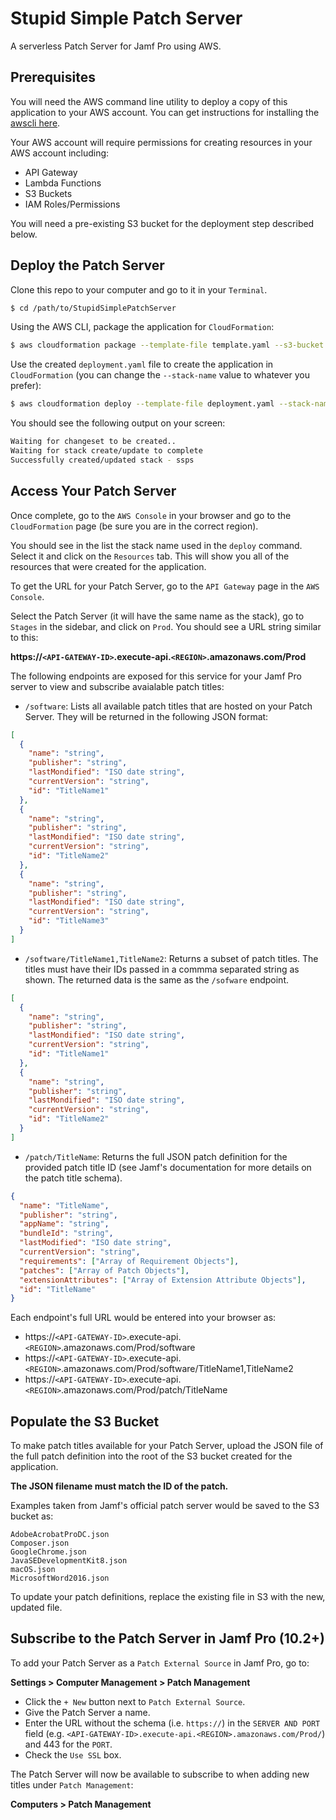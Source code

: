 # Stupid Simple Patch Server

A serverless Patch Server for Jamf Pro using AWS.

## Prerequisites

You will need the AWS command line utility to deploy a copy of this application to your AWS account. You can get instructions for installing the [awscli here](https://docs.aws.amazon.com/cli/latest/userguide/installing.html).

Your AWS account will require permissions for creating resources in your AWS account including:

- API Gateway
- Lambda Functions
- S3 Buckets
- IAM Roles/Permissions

You will need a pre-existing S3 bucket for the deployment step described below.

## Deploy the Patch Server

Clone this repo to your computer and go to it in your `Terminal`.

```bash
$ cd /path/to/StupidSimplePatchServer
```

Using the AWS CLI, package the application for `CloudFormation`:

```bash
$ aws cloudformation package --template-file template.yaml --s3-bucket <Your-S3-Bucket> --output-template-file deployment.yaml
```

Use the created `deployment.yaml` file to create the application in `CloudFormation` (you can change the `--stack-name` value to whatever you prefer):

```bash
$ aws cloudformation deploy --template-file deployment.yaml --stack-name ssps --capabilities CAPABILITY_IAM
```

You should see the following output on your screen:

```bash
Waiting for changeset to be created..
Waiting for stack create/update to complete
Successfully created/updated stack - ssps
```

## Access Your Patch Server

Once complete, go to the `AWS Console` in your browser and go to the `CloudFormation` page (be sure you are in the correct region).

You should see in the list the stack name used in the `deploy` command. Select it and click on the `Resources` tab. This will show you all of the resources that were created for the application.

To get the URL for your Patch Server, go to the `API Gateway` page in the `AWS Console`.

Select the Patch Server (it will have the same name as the stack), go to `Stages` in the sidebar, and click on `Prod`. You should see a URL string similar to this:

**https://`<API-GATEWAY-ID>`.execute-api.`<REGION>`.amazonaws.com/Prod**

The following endpoints are exposed for this service for your Jamf Pro server to view and subscribe avaialable patch titles:

- `/software`: Lists all available patch titles that are hosted on your Patch Server. They will be returned in the following JSON format:

```json
[
  {
    "name": "string",
    "publisher": "string",
    "lastMondified": "ISO date string",
    "currentVersion": "string",
    "id": "TitleName1"
  },
  {
    "name": "string",
    "publisher": "string",
    "lastMondified": "ISO date string",
    "currentVersion": "string",
    "id": "TitleName2"
  },
  {
    "name": "string",
    "publisher": "string",
    "lastMondified": "ISO date string",
    "currentVersion": "string",
    "id": "TitleName3"
  }
]
```

- `/software/TitleName1,TitleName2`: Returns a subset of patch titles. The titles must have their IDs passed in a commma separated string as shown. The returned data is the same as the `/sofware` endpoint.

```json
[
  {
    "name": "string",
    "publisher": "string",
    "lastMondified": "ISO date string",
    "currentVersion": "string",
    "id": "TitleName1"
  },
  {
    "name": "string",
    "publisher": "string",
    "lastMondified": "ISO date string",
    "currentVersion": "string",
    "id": "TitleName2"
  }
]
```

- `/patch/TitleName`: Returns the full JSON patch definition for the provided patch title ID (see Jamf's documentation for more details on the patch title schema).

```json
{
  "name": "TitleName",
  "publisher": "string",
  "appName": "string",
  "bundleId": "string",
  "lastModified": "ISO date string",
  "currentVersion": "string",
  "requirements": ["Array of Requirement Objects"],
  "patches": ["Array of Patch Objects"],
  "extensionAttributes": ["Array of Extension Attribute Objects"],
  "id": "TitleName"
}
```

Each endpoint's full URL would be entered into your browser as:

- https://`<API-GATEWAY-ID>`.execute-api.`<REGION>`.amazonaws.com/Prod/software
- https://`<API-GATEWAY-ID>`.execute-api.`<REGION>`.amazonaws.com/Prod/software/TitleName1,TitleName2
- https://`<API-GATEWAY-ID>`.execute-api.`<REGION>`.amazonaws.com/Prod/patch/TitleName

## Populate the S3 Bucket

To make patch titles available for your Patch Server, upload the JSON file of the full patch definition into the root of the S3 bucket created for the application.

**The JSON filename must match the ID of the patch.**

Examples taken from Jamf's official patch server would be saved to the S3 bucket as:

```
AdobeAcrobatProDC.json
Composer.json
GoogleChrome.json
JavaSEDevelopmentKit8.json
macOS.json
MicrosoftWord2016.json
```

To update your patch definitions, replace the existing file in S3 with the new, updated file.


## Subscribe to the Patch Server in Jamf Pro (10.2+)

To add your Patch Server as a `Patch External Source` in Jamf Pro, go to:

**Settings > Computer Management > Patch Management**

- Click the `+ New` button next to `Patch External Source`.
- Give the Patch Server a name.
- Enter the URL without the schema (i.e. `https://`) in the `SERVER AND PORT` field (e.g. ```<API-GATEWAY-ID>.execute-api.<REGION>.amazonaws.com/Prod/```) and 443 for the `PORT`.
- Check the `Use SSL` box.

The Patch Server will now be available to subscribe to when adding new titles under `Patch Management`:

**Computers > Patch Management**
